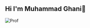 ## Hi I'm Muhammad Ghani👋

<!--
**mghaniii/mghaniii** is a ✨ _special_ ✨ repository because its `README.md` (this file) appears on your GitHub profile.

Here are some ideas to get you started:

- 🔭 I’m currently working on ...
- 🌱 I’m currently learning ...
- 👯 I’m looking to collaborate on ...
- 🤔 I’m looking for help with ...
- 💬 Ask me about ...
- 📫 How to reach me: ...
- 😄 Pronouns: ...
- ⚡ Fun fact: ...
-->
![Prof](https://media.giphy.com/media/rRhvF8BvrI8tkYyPMc/giphy.gif?cid=ecf05e47jh42xkomhj5psv6r7sfs7e0653v8l6ru7sffnjk8&ep=v1_gifs_related&rid=giphy.gif&ct=g)
